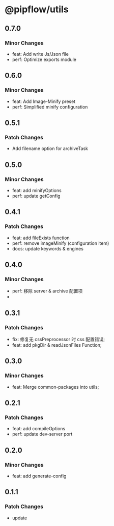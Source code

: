 # @pipflow/utils

## 0.7.0

### Minor Changes

- feat: Add write Js/Json file
- perf: Optimize exports module

## 0.6.0

### Minor Changes

- feat: Add Image-Minify preset
- perf: Simplified minify configuration

## 0.5.1

### Patch Changes

- Add filename option for archiveTask

## 0.5.0

### Minor Changes

- feat: add minifyOptions
- perf: update getConfig

## 0.4.1

### Patch Changes

- feat: add fileExists function
- perf: remove imageMinify (configuration item)
- docs: update keywords & engines

## 0.4.0

### Minor Changes

- perf: 移除 server & archive 配置项
-

## 0.3.1

### Patch Changes

- fix: 修复无 cssPreprocessor 时 css 配置错误;
- feat: add pkgDir & readJsonFiles Function;

## 0.3.0

### Minor Changes

- feat: Merge common-packages into utils;

## 0.2.1

### Patch Changes

- feat: add compileOptions
- perf: update dev-server port

## 0.2.0

### Minor Changes

- feat: add generate-config

## 0.1.1

### Patch Changes

- update
